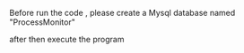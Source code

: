 Before run the code , please create a Mysql database named "ProcessMonitor"

after then execute the program
